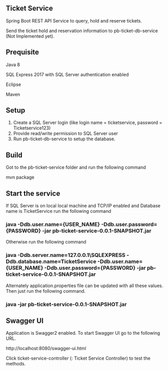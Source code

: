 ## Ticket Service 

Spring Boot REST API Service to query, hold and reserve tickets.

Send the ticket hold and reservation information to pb-ticket-db-service (Not Implemented yet).

## Prequisite

Java 8

SQL Express 2017 with SQL Server authentication enabled

Eclipse

Maven

## Setup

1. Create a SQL Server login (like login name = ticketservice, password = Ticketservice123)
2. Provide read/write permission to SQL Server user
3. Run pb-ticket-db-service to setup the database.

## Build

Got to the pb-ticket-service folder and run the following command

mvn package


## Start the service

If SQL Server is on local local machine and TCP/IP enabled and Database name is TicketService run the following command

### java -Ddb.user.name={USER_NAME} -Ddb.user.password={PASSWORD} -jar pb-ticket-service-0.0.1-SNAPSHOT.jar

Otherwise run the following command 

### java -Ddb.server.name=127.0.0.1\\SQLEXPRESS -Ddb.database.name=TicketService -Ddb.user.name={USER_NAME} -Ddb.user.password={PASSWORD} -jar pb-ticket-service-0.0.1-SNAPSHOT.jar

Alternately application.properties file can be updated with all these values. Then just run the following command.
 
### java -jar pb-ticket-service-0.0.1-SNAPSHOT.jar

## Swagger UI

Application is Swagger2 enabled. To start Swagger UI go to the following URL.

http://localhost:8080/swagger-ui.html

Click ticket-service-controller (: Ticket Service Controller) to test the methods.



